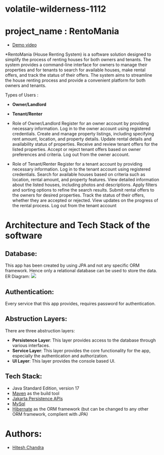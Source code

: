 # volatile-wilderness-1112
# project_name : **RentoMania**
* [Demo video](https://drive.google.com/file/d/1wEn5HMC5vZHn4_NxdrEVzlbzl3l-n2TB/view?usp=drive_link)

*RentoMania (House Renting System) is a software solution designed to simplify the process of renting houses for both owners and tenants. The system provides a command-line interface for owners to manage their properties and for tenants to search for available houses, make rental offers, and track the status of their offers. The system aims to streamline the house renting process and provide a convenient platform for both owners and tenants.


Types of Users :
* **Owner/Landlord**
* **Tenant/Renter**

* Role of Owner/Landlord
Register for an owner account by providing necessary information.
Log in to the owner account using registered credentials.
Create and manage property listings, including specifying rent amount, location, and property details.
Update rental details and availability status of properties.
Receive and review tenant offers for the listed properties.
Accept or reject tenant offers based on owner preferences and criteria.
Log out from the owner account.


* Role of Tenant/Renter
Register for a tenant account by providing necessary information.
Log in to the tenant account using registered credentials.
Search for available houses based on criteria such as location, rental amount, and property features.
View detailed information about the listed houses, including photos and descriptions.
Apply filters and sorting options to refine the search results.
Submit rental offers to the owners for desired properties.
Track the status of their offers, whether they are accepted or rejected.
View updates on the progress of the rental process.
Log out from the tenant account


# Architecture and Tech Stack of the software

## Database:
This app has been created by using JPA and not any specific ORM framework. Hence only a relational database can be used to store the data.
<br>
ER Diagram:
<img src="https://i.imgur.com/MLtNO2G.png">


## Authentication:
Every service that this app provides, requires password for authentication.

## Abstruction Layers:
There are three abstruction layers:
* **Persistence Layer**: This layer provides access to the database through various interfaces.
* **Service Layer**: This layer provides the core functionality for the app, especially the authentication and authorization.
* **UI Layer**: This layer provides the console based UI.

## Tech Stack:
* Java Standard Edition, version 17
* [Maven](https://maven.apache.org/) as the build tool
* [Jakarta Persistence APIs](https://jakarta.ee/specifications/persistence/3.0/)
* [MySql](https://jakarta.ee/specifications/persistence/3.0/)
* [Hibernate](https://hibernate.org/) as the ORM framework (but can be changed to any other ORM framework, complient with JPA)

# Authors:
* [Hitesh Chandra](https://github.com/HiteshChandra001)
